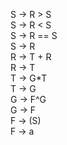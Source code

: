 S -> R > S\
S -> R < S\
S -> R == S\
S -> R\
R -> T + R\
R -> T\
T -> G*T\
T -> G\
G -> F^G\
G -> F\
F -> (S)\
F -> a